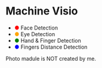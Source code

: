 # Machine Visio

- <span style="color:red">●</span> Face Detection
- <span style="color:orange">●</span> Eye Detection
- <span style="color:green">●</span> Hand & Finger Detection
- <span style="color:blue">●</span> Fingers Distance Detection

Photo madule is NOT created by me.

